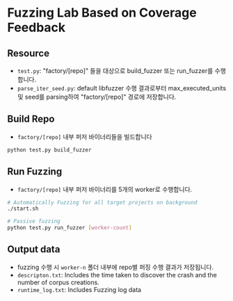 # Fuzzing Lab Based on Coverage Feedback
## Resource
- `test.py`: "factory/[repo]" 들을 대상으로 build_fuzzer 또는 run_fuzzer를 수행합니다.
- `parse_iter_seed.py`: default libfuzzer 수행 결과로부터 max_executed_units 및 seed를 parsing하여 "factory/[repo]" 경로에 저장합니다. 

## Build Repo
- `factory/[repo]` 내부 퍼저 바이너리들을 빌드합니다
```bash
python test.py build_fuzzer
```

## Run Fuzzing
- `factory/[repo]` 내부 퍼저 바이너리를 5개의 worker로 수행합니다.
```bash
# Automatically Fuzzing for all target projects on background
./start.sh
```

```bash
# Passive fuzzing
python test.py run_fuzzer [worker-count]
```

## Output data
- fuzzing 수행 시 `worker-n` 폴더 내부에 repo별 퍼징 수행 결과가 저장됩니다.
- `descripton.txt`: Includes the time taken to discover the crash and the number of corpus creations.
- `runtime_log.txt`: Includes Fuzzing log data

